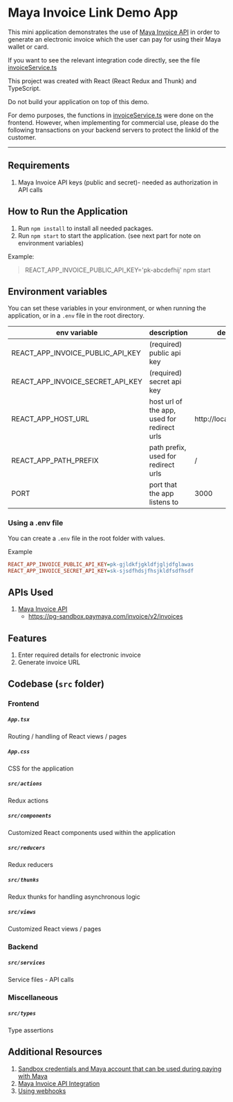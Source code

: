 # Maya Invoice Link Demo App

This mini application demonstrates the use of [Maya Invoice API](https://developers.maya.ph/docs/invoice-api-integration)
in order to generate an electronic invoice which the user can pay for using their Maya wallet or card.

If you want to see the relevant integration code directly, see the file [invoiceService.ts](src/services/invoiceService.ts)

This project was created with React (React Redux and Thunk) and TypeScript.

Do not build your application on top of this demo.

For demo purposes, the functions in [invoiceService.ts](src/services/invoiceService.ts) were done on the frontend. 
However, when implementing for commercial use, please do the following transactions
on your backend servers to protect the linkId of the customer.

---

## Requirements
1. Maya Invoice API keys (public and secret)- needed as authorization in API calls

## How to Run the Application
1. Run `npm install` to install all needed packages.
2. Run `npm start` to start the application. (see next part for note on environment variables) 

Example: 
> REACT_APP_INVOICE_PUBLIC_API_KEY='pk-abcdefhij' npm start

## Environment variables
You can set these variables in your environment, or when running the application, or in a `.env` file in the root directory.

| env variable                      | description                                 | default               |
|-----------------------------------|---------------------------------------------|-----------------------|
| REACT_APP_INVOICE_PUBLIC_API_KEY | (required) public api key                   |                       |
| REACT_APP_INVOICE_SECRET_API_KEY | (required) secret api key    |                       |
| REACT_APP_HOST_URL                | host url of the app, used for redirect urls | http://localhost:3000 |
| REACT_APP_PATH_PREFIX             | path prefix, used for redirect urls         | /                     |
| PORT                              | port that the app listens to                | 3000                  |

### Using a .env file
You can create a `.env` file in the root folder with values.

Example
```ini
REACT_APP_INVOICE_PUBLIC_API_KEY=pk-gjldkfjgkldfjgljdfglawas
REACT_APP_INVOICE_SECRET_API_KEY=sk-sjsdfhdsjfhsjkldfsdfhsdf
```


## APIs Used
1. [Maya Invoice API](https://developers.maya.ph/docs/invoice-api-integration) 
    - https://pg-sandbox.paymaya.com/invoice/v2/invoices

## Features
1. Enter required details for electronic invoice
2. Generate invoice URL

## Codebase (`src` folder)
### **Frontend**
##### `App.tsx`
Routing / handling of React views / pages
##### `App.css`
CSS for the application
##### `src/actions`
Redux actions
##### `src/components`
Customized React components used within the application
##### `src/reducers`
Redux reducers
##### `src/thunks`
Redux thunks for handling asynchronous logic
##### `src/views`
Customized React views / pages


### **Backend**
##### `src/services`
Service files - API calls

### **Miscellaneous**
##### `src/types`
Type assertions


## Additional Resources
1. [Sandbox credentials and Maya account that can be used during paying with Maya](https://developers.maya.ph/reference/sandbox-credentials-and-cards)
2. [Maya Invoice API Integration](https://developers.maya.ph/docs/invoice-api-integration)
3. [Using webhooks](https://developers.maya.ph/docs/receive-real-time-payment-information-using-webhooks)

